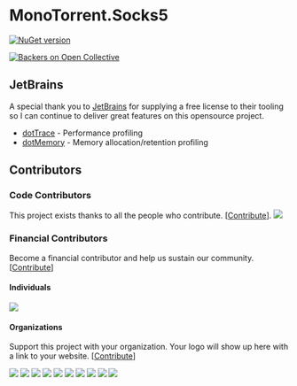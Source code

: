 MonoTorrent.Socks5
========

[![NuGet version](https://badge.fury.io/nu/monotorrent.socks5.svg)](https://www.nuget.org/packages/MonoTorrent.Socks5/)

[![Backers on Open Collective](https://opencollective.com/monotorrent/all/badge.svg?label=Backers)](https://opencollective.com/monotorrent)


## JetBrains

A special thank you to [JetBrains](http://www.jetbrains.com/?from=monotorrent) for supplying a free license to their tooling so I can continue to deliver great features on this opensource project.

* [dotTrace](http://www.jetbrains.com/dottrace/?from=monotorrent) - Performance profiling
* [dotMemory](http://www.jetbrains.com/dotmemory/?from=monotorrent) - Memory allocation/retention profiling

## Contributors

### Code Contributors

This project exists thanks to all the people who contribute. [[Contribute](CONTRIBUTING.md)].
<a href="https://github.com/alanmcgovern/monotorrent/graphs/contributors"><img src="https://opencollective.com/monotorrent/contributors.svg?width=890&button=false" /></a>

### Financial Contributors

Become a financial contributor and help us sustain our community. [[Contribute](https://opencollective.com/monotorrent/contribute)]

#### Individuals

<a href="https://opencollective.com/monotorrent"><img src="https://opencollective.com/monotorrent/individuals.svg?width=890"></a>

#### Organizations

Support this project with your organization. Your logo will show up here with a link to your website. [[Contribute](https://opencollective.com/monotorrent/contribute)]

<a href="https://opencollective.com/monotorrent/organization/0/website"><img src="https://opencollective.com/monotorrent/organization/0/avatar.svg"></a>
<a href="https://opencollective.com/monotorrent/organization/1/website"><img src="https://opencollective.com/monotorrent/organization/1/avatar.svg"></a>
<a href="https://opencollective.com/monotorrent/organization/2/website"><img src="https://opencollective.com/monotorrent/organization/2/avatar.svg"></a>
<a href="https://opencollective.com/monotorrent/organization/3/website"><img src="https://opencollective.com/monotorrent/organization/3/avatar.svg"></a>
<a href="https://opencollective.com/monotorrent/organization/4/website"><img src="https://opencollective.com/monotorrent/organization/4/avatar.svg"></a>
<a href="https://opencollective.com/monotorrent/organization/5/website"><img src="https://opencollective.com/monotorrent/organization/5/avatar.svg"></a>
<a href="https://opencollective.com/monotorrent/organization/6/website"><img src="https://opencollective.com/monotorrent/organization/6/avatar.svg"></a>
<a href="https://opencollective.com/monotorrent/organization/7/website"><img src="https://opencollective.com/monotorrent/organization/7/avatar.svg"></a>
<a href="https://opencollective.com/monotorrent/organization/8/website"><img src="https://opencollective.com/monotorrent/organization/8/avatar.svg"></a>
<a href="https://opencollective.com/monotorrent/organization/9/website"><img src="https://opencollective.com/monotorrent/organization/9/avatar.svg"></a>
